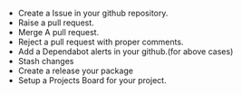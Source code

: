 - Create a Issue in your github repository.
- Raise a pull request.
- Merge A pull request.
- Reject a pull request with proper comments.
- Add a Dependabot alerts in your github.(for above cases)
- Stash changes
- Create a release your package
- Setup a Projects Board for your project.